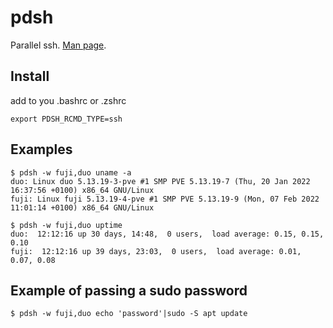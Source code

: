 # pdsh

Parallel ssh.
[Man page](https://linux.die.net/man/1/pdsh).

## Install

add to you .bashrc or .zshrc
```
export PDSH_RCMD_TYPE=ssh
```

## Examples

```
$ pdsh -w fuji,duo uname -a
duo: Linux duo 5.13.19-3-pve #1 SMP PVE 5.13.19-7 (Thu, 20 Jan 2022 16:37:56 +0100) x86_64 GNU/Linux
fuji: Linux fuji 5.13.19-4-pve #1 SMP PVE 5.13.19-9 (Mon, 07 Feb 2022 11:01:14 +0100) x86_64 GNU/Linux

$ pdsh -w fuji,duo uptime
duo:  12:12:16 up 30 days, 14:48,  0 users,  load average: 0.15, 0.15, 0.10
fuji:  12:12:16 up 39 days, 23:03,  0 users,  load average: 0.01, 0.07, 0.08
```

## Example of passing a sudo password

```
$ pdsh -w fuji,duo echo 'password'|sudo -S apt update
```
